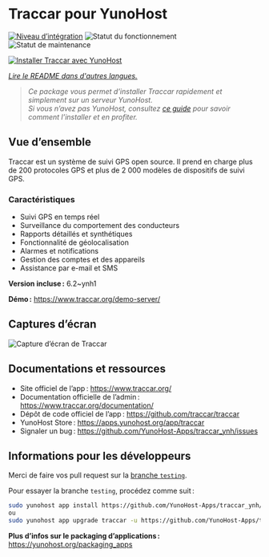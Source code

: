 <!--
Nota bene : ce README est automatiquement généré par <https://github.com/YunoHost/apps/tree/master/tools/readme_generator>
Il NE doit PAS être modifié à la main.
-->

# Traccar pour YunoHost

[![Niveau d’intégration](https://dash.yunohost.org/integration/traccar.svg)](https://dash.yunohost.org/appci/app/traccar) ![Statut du fonctionnement](https://ci-apps.yunohost.org/ci/badges/traccar.status.svg) ![Statut de maintenance](https://ci-apps.yunohost.org/ci/badges/traccar.maintain.svg)

[![Installer Traccar avec YunoHost](https://install-app.yunohost.org/install-with-yunohost.svg)](https://install-app.yunohost.org/?app=traccar)

*[Lire le README dans d'autres langues.](./ALL_README.md)*

> *Ce package vous permet d’installer Traccar rapidement et simplement sur un serveur YunoHost.*  
> *Si vous n’avez pas YunoHost, consultez [ce guide](https://yunohost.org/install) pour savoir comment l’installer et en profiter.*

## Vue d’ensemble

Traccar est un système de suivi GPS open source. Il prend en charge plus de 200 protocoles GPS et plus de 2 000 modèles de dispositifs de suivi GPS.

### Caractéristiques

- Suivi GPS en temps réel
- Surveillance du comportement des conducteurs
- Rapports détaillés et synthétiques
- Fonctionnalité de géolocalisation
- Alarmes et notifications
- Gestion des comptes et des appareils
- Assistance par e-mail et SMS


**Version incluse :** 6.2~ynh1

**Démo :** <https://www.traccar.org/demo-server/>

## Captures d’écran

![Capture d’écran de Traccar](./doc/screenshots/screenshot.png)

## Documentations et ressources

- Site officiel de l’app : <https://www.traccar.org/>
- Documentation officielle de l’admin : <https://www.traccar.org/documentation/>
- Dépôt de code officiel de l’app : <https://github.com/traccar/traccar>
- YunoHost Store : <https://apps.yunohost.org/app/traccar>
- Signaler un bug : <https://github.com/YunoHost-Apps/traccar_ynh/issues>

## Informations pour les développeurs

Merci de faire vos pull request sur la [branche `testing`](https://github.com/YunoHost-Apps/traccar_ynh/tree/testing).

Pour essayer la branche `testing`, procédez comme suit :

```bash
sudo yunohost app install https://github.com/YunoHost-Apps/traccar_ynh/tree/testing --debug
ou
sudo yunohost app upgrade traccar -u https://github.com/YunoHost-Apps/traccar_ynh/tree/testing --debug
```

**Plus d’infos sur le packaging d’applications :** <https://yunohost.org/packaging_apps>
